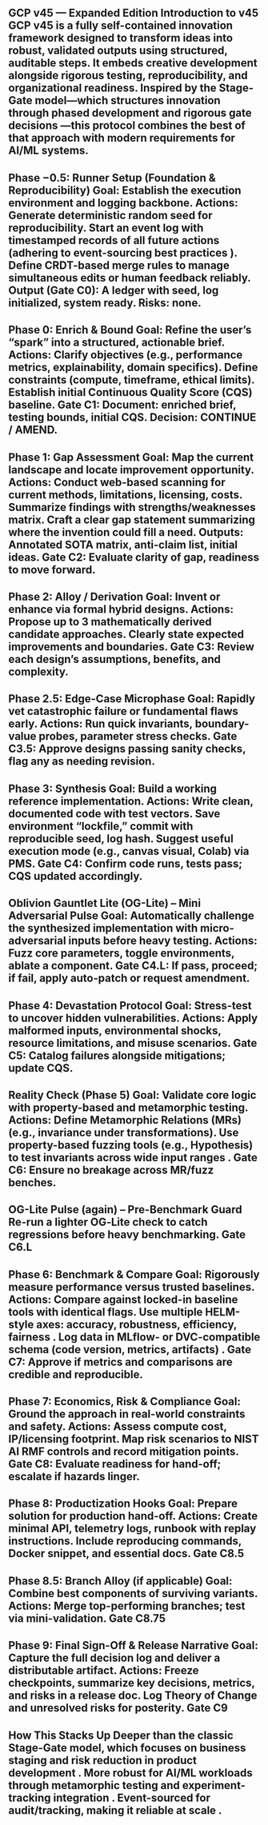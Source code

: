 GCP v45 — Expanded Edition 
Introduction to v45 
GCP v45 is a fully self-contained innovation framework designed to transform ideas into robust, validated outputs using structured, auditable steps. It embeds creative development alongside rigorous testing, reproducibility, and organizational readiness. Inspired by the Stage-Gate model—which structures innovation through phased development and rigorous gate decisions —this protocol combines the best of that approach with modern requirements for AI/ML systems. 
--- 
Phase −0.5: Runner Setup (Foundation & Reproducibility) 
Goal: Establish the execution environment and logging backbone. 
Actions: 
Generate deterministic random seed for reproducibility. 
Start an event log with timestamped records of all future actions (adhering to event-sourcing best practices ). 
Define CRDT-based merge rules to manage simultaneous edits or human feedback reliably. 
Output (Gate C0): 
A ledger with seed, log initialized, system ready. Risks: none. 
--- 
Phase 0: Enrich & Bound 
Goal: Refine the user’s “spark” into a structured, actionable brief. 
Actions: 
Clarify objectives (e.g., performance metrics, explainability, domain specifics).
Define constraints (compute, timeframe, ethical limits). 
Establish initial Continuous Quality Score (CQS) baseline. 
Gate C1: 
Document: enriched brief, testing bounds, initial CQS. 
Decision: CONTINUE / AMEND. 
--- 
Phase 1: Gap Assessment 
Goal: Map the current landscape and locate improvement opportunity. Actions: 
Conduct web-based scanning for current methods, limitations, licensing, costs. Summarize findings with strengths/weaknesses matrix. 
Craft a clear gap statement summarizing where the invention could fill a need. 
Outputs: 
Annotated SOTA matrix, anti-claim list, initial ideas. 
Gate C2: 
Evaluate clarity of gap, readiness to move forward. 
---
Phase 2: Alloy / Derivation 
Goal: Invent or enhance via formal hybrid designs. 
Actions: 
Propose up to 3 mathematically derived candidate approaches. Clearly state expected improvements and boundaries. 
Gate C3: 
Review each design’s assumptions, benefits, and complexity. 
--- 
Phase 2.5: Edge-Case Microphase 
Goal: Rapidly vet catastrophic failure or fundamental flaws early. Actions: 
Run quick invariants, boundary-value probes, parameter stress checks. 
Gate C3.5: 
Approve designs passing sanity checks, flag any as needing revision. 
--- 
Phase 3: Synthesis 
Goal: Build a working reference implementation. 
Actions:
Write clean, documented code with test vectors. 
Save environment “lockfile,” commit with reproducible seed, log hash. Suggest useful execution mode (e.g., canvas visual, Colab) via PMS. 
Gate C4: 
Confirm code runs, tests pass; CQS updated accordingly. 
--- 
Oblivion Gauntlet Lite (OG-Lite) – Mini Adversarial Pulse 
Goal: Automatically challenge the synthesized implementation with micro-adversarial inputs before heavy testing. 
Actions: 
Fuzz core parameters, toggle environments, ablate a component. 
Gate C4.L: 
If pass, proceed; if fail, apply auto-patch or request amendment. 
--- 
Phase 4: Devastation Protocol 
Goal: Stress-test to uncover hidden vulnerabilities. 
Actions: 
Apply malformed inputs, environmental shocks, resource limitations, and misuse scenarios.
Gate C5: 
Catalog failures alongside mitigations; update CQS. 
--- 
Reality Check (Phase 5) 
Goal: Validate core logic with property-based and metamorphic testing. 
Actions: 
Define Metamorphic Relations (MRs) (e.g., invariance under transformations). Use property-based fuzzing tools (e.g., Hypothesis) to test invariants across wide input ranges . 
Gate C6: 
Ensure no breakage across MR/fuzz benches. 
--- 
OG-Lite Pulse (again) – Pre-Benchmark Guard 
Re-run a lighter OG‑Lite check to catch regressions before heavy benchmarking. Gate C6.L 
--- 
Phase 6: Benchmark & Compare 
Goal: Rigorously measure performance versus trusted baselines. 
Actions:
Compare against locked-in baseline tools with identical flags. 
Use multiple HELM-style axes: accuracy, robustness, efficiency, fairness . Log data in MLflow- or DVC-compatible schema (code version, metrics, artifacts) . 
Gate C7: 
Approve if metrics and comparisons are credible and reproducible. 
--- 
Phase 7: Economics, Risk & Compliance 
Goal: Ground the approach in real-world constraints and safety. Actions: 
Assess compute cost, IP/licensing footprint. 
Map risk scenarios to NIST AI RMF controls and record mitigation points. 
Gate C8: 
Evaluate readiness for hand-off; escalate if hazards linger. 
--- 
Phase 8: Productization Hooks 
Goal: Prepare solution for production hand-off. 
Actions: 
Create minimal API, telemetry logs, runbook with replay instructions.
Include reproducing commands, Docker snippet, and essential docs. Gate C8.5 
--- 
Phase 8.5: Branch Alloy (if applicable) 
Goal: Combine best components of surviving variants. 
Actions: 
Merge top-performing branches; test via mini-validation. 
Gate C8.75 
--- 
Phase 9: Final Sign-Off & Release Narrative 
Goal: Capture the full decision log and deliver a distributable artifact. Actions: 
Freeze checkpoints, summarize key decisions, metrics, and risks in a release doc. Log Theory of Change and unresolved risks for posterity. 
Gate C9 
--- 
How This Stacks Up
Deeper than the classic Stage-Gate model, which focuses on business staging and risk reduction in product development . 
More robust for AI/ML workloads through metamorphic testing and experiment-tracking integration . 
Event-sourced for audit/tracking, making it reliable at scale . 
---
